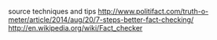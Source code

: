 
source techniques and tips
  http://www.politifact.com/truth-o-meter/article/2014/aug/20/7-steps-better-fact-checking/
  http://en.wikipedia.org/wiki/Fact_checker
